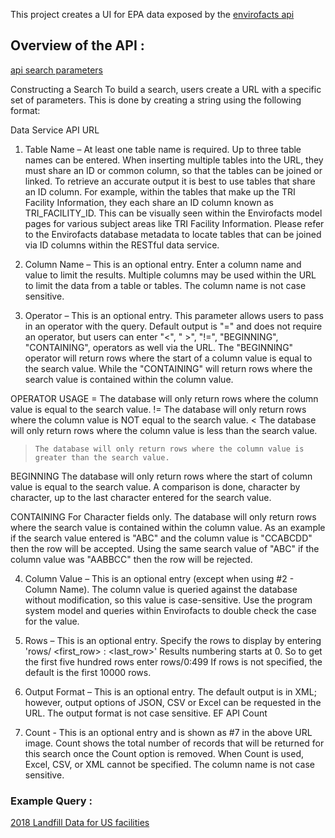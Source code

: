 This project creates a UI for EPA data exposed by the [envirofacts api](https://www.epa.gov/enviro/envirofacts-data-service-api)

## Overview of the API :

[api search parameters](https://www.epa.gov/enviro/envirofacts-data-service-api#metadata)

Constructing a Search
To build a search, users create a URL with a specific set of parameters. This is done by creating a string using the following format:

Data Service API URL

1. Table Name – At least one table name is required. Up to three table names can be entered. When inserting multiple tables into the URL, they must share an ID or common column, so that the tables can be joined or linked. To retrieve an accurate output it is best to use tables that share an ID column. For example, within the tables that make up the TRI Facility Information, they each share an ID column known as TRI_FACILITY_ID. This can be visually seen within the Envirofacts model pages for various subject areas like TRI Facility Information. Please refer to the Envirofacts database metadata to locate tables that can be joined via ID columns within the RESTful data service.

2. Column Name – This is an optional entry. Enter a column name and value to limit the results. Multiple columns may be used within the URL to limit the data from a table or tables. The column name is not case sensitive.

3. Operator – This is an optional entry. This parameter allows users to pass in an operator with the query. Default output is "=" and does not require an operator, but users can enter "<", " >", "!=", "BEGINNING", "CONTAINING", operators as well via the URL. The "BEGINNING" operator will return rows where the start of a column value is equal to the search value. While the "CONTAINING" will return rows where the search value is contained within the column value.

OPERATOR USAGE
= The database will only return rows where the column value is equal to the search value.
!= The database will only return rows where the column value is NOT equal to the search value.
< The database will only return rows where the column value is less than the search value.

>     The database will only return rows where the column value is greater than the search value.

BEGINNING The database will only return rows where the start of column value is equal to the search value. A comparison is done, character by character, up to the last character entered for the search value.

CONTAINING For Character fields only. The database will only return rows where the search value is contained within the column value. As an example if the search value entered is "ABC" and the column value is "CCABCDD" then the row will be accepted. Using the same search value of "ABC" if the column value was "AABBCC" then the row will be rejected.

4. Column Value – This is an optional entry (except when using #2 - Column Name). The column value is queried against the database without modification, so this value is case-sensitive. Use the program system model and queries within Envirofacts to double check the case for the value.

5. Rows – This is an optional entry. Specify the rows to display by entering 'rows/ <first_row> : <last_row>' Results numbering starts at 0. So to get the first five hundred rows enter rows/0:499 If rows is not specified, the default is the first 10000 rows.

6. Output Format – This is an optional entry. The default output is in XML; however, output options of JSON, CSV or Excel can be requested in the URL. The output format is not case sensitive.
   EF API Count

7. Count - This is an optional entry and is shown as #7 in the above URL image. Count shows the total number of records that will be returned for this search once the Count option is removed. When Count is used, Excel, CSV, or XML cannot be specified. The column name is not case sensitive.

### Example Query :

[2018 Landfill Data for US facilities](https://enviro.epa.gov/enviro/efservice/HH_LANDFILL_INFO/REPORTING_YEAR/=/2018/rows/0:499/JSON)
